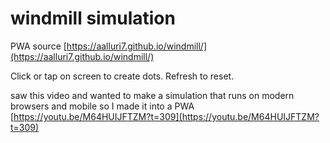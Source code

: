 # windmill simulation
PWA
source [https://aalluri7.github.io/windmill/](https://aalluri7.github.io/windmill/)

Click or tap on screen to create dots.
Refresh to reset. 

saw this video and wanted to make a simulation that runs on modern browsers and mobile so I made it into a PWA
[https://youtu.be/M64HUIJFTZM?t=309](https://youtu.be/M64HUIJFTZM?t=309)



